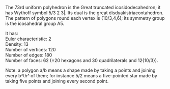 The 73rd uniform polyhedron is the Great truncated icosidodecahedron; it
has Wythoff symbol 5/3 2 3|. Its dual is the great
disdyakistriacontahedron. The pattern of polygons round each vertex is
(10/3,4,6); its symmetry group is the icosahedral group A5.

It has:\
 Euler characteristic: 2\
 Density: 13\
 Number of vertices: 120\
 Number of edges: 180\
 Number of faces: 62 (=20 hexagons and 30 quadrilaterals and 12{10/3}).

Note: a polygon a/b means a shape made by taking a points and joining
every b^th^ of them; for instance 5/2 means a five-pointed star made by
taking five points and joining every second point.
